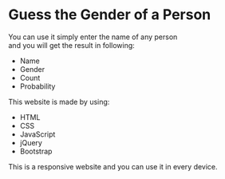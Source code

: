 # Guess the Gender of a Person

You can use it simply enter the name of any person <br>
and you will get the result in following: <br>

<ul>
    <li>Name</li>
    <li>Gender</li>
    <li>Count</li>
    <li>Probability</li>
</ul>

This website is made by using: <br>
<ul>
    <li>HTML</li>
    <li>CSS</li>
    <li>JavaScript</li>
    <li>jQuery</li>
    <li>Bootstrap</li>
</ul>

This is a responsive website and you can use it in every device.